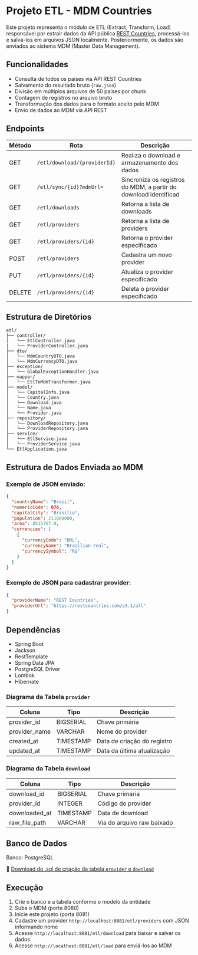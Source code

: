 # Projeto ETL - MDM Countries

Este projeto representa o módulo de ETL (Extract, Transform, Load) responsável por extrair dados da API pública [REST Countries](https://restcountries.com/v3.1/all), processá-los e salvá-los em arquivos JSON localmente. Posteriormente, os dados são enviados ao sistema MDM (Master Data Management).

## Funcionalidades

- Consulta de todos os países via API REST Countries
- Salvamento do resultado bruto (`raw.json`)
- Divisão em múltiplos arquivos de 50 países por chunk
- Contagem de registros no arquivo bruto
- Transformação dos dados para o formato aceito pelo MDM
- Envio de dados ao MDM via API REST

## Endpoints

| Método | Rota                         | Descrição                                                        |
|--------|------------------------------|------------------------------------------------------------------|
| GET    | `/etl/download/{providerId}` | Realiza o download e armazenamento dos dados                     |
| GET    | `/etl/sync/{id}?mdmUrl=`     | Sincroniza os registros do MDM, a partir do download identificad |
| GET    | `/etl/downloads`             | Retorna a lista de downloads                                     |
| GET    | `/etl/providers`             | Retorna a lista de providers                                     |
| GET    | `/etl/providers/{id}`        | Retorna o provider especificado                                  |
| POST   | `/etl/providers`             | Cadastra um novo provider                                        |
| PUT    | `/etl/providers/{id}`        | Atualiza o provider especificado                                 |
| DELETE | `/etl/providers/{id}`        | Deleta o provider especificado                                   |

## Estrutura de Diretórios

```
etl/
├── controller/
│   └── EtlController.java
|   └── ProviderController.java
├── dto/
│   └── MdmCountryDTO.java
│   └── MdmCurrencyDTO.java
├── exception/
│   └── GlobalExceptionHandler.java
├── mapper/
│   └── EtlToMdmTransformer.java
├── model/
│   └── CapitalInfo.java
│   └── Country.java
│   └── Download.java
│   └── Name.java
│   └── Provider.java
├── repository/
│   └── DownloadRepository.java
│   └── ProviderRepository.java
├── service/
│   └── EtlService.java
│   └── ProviderService.java
└── EtlApplication.java
```

## Estrutura de Dados Enviada ao MDM

### Exemplo de JSON enviado:
```json
{
  "countryName": "Brazil",
  "numericCode": 076,
  "capitalCity": "Brasília",
  "population": 211000000,
  "area": 8515767.0,
  "currencies": [
    {
      "currencyCode": "BRL",
      "currencyName": "Brazilian real",
      "currencySymbol": "R$"
    }
  ]
}
```

### Exemplo de JSON para cadastrar provider:
```json
{
  "providerName": "REST Countries",
  "providerUrl": "https://restcountries.com/v3.1/all"
}
```

## Dependências

- Spring Boot
- Jackson
- RestTemplate
- Spring Data JPA
- PostgreSQL Driver
- Lombok
- Hibernate

### Diagrama da Tabela `provider`

| Coluna        | Tipo             | Descrição                      |
| ------------- | ---------------- | ------------------------------ |
| provider\_id  | BIGSERIAL        | Chave primária                 |
| provider\_name| VARCHAR          | Nome do provider               |
| created\_at   | TIMESTAMP        | Data de criação do registro    |
| updated\_at   | TIMESTAMP        | Data da última atualização     |

### Diagrama da Tabela `download`

| Coluna           | Tipo        | Descrição                      |
| ---------------- | ----------- | ------------------------------ |
| download\_id     | BIGSERIAL   | Chave primária                 |
| provider\_id     | INTEGER     | Código do provider             |
| downloaded\_at   | TIMESTAMP   | Data de download               |
| raw\_file\_path  | VARCHAR     | Via do arquivo raw baixado     |

## Banco de Dados

Banco: PostgreSQL  

📄 [Download do .sql de criação da tabela `provider` e `download`](docs/db.sql)

## Execução

1. Crie o banco e a tabela conforme o modelo da entidade
2. Suba o MDM (porta 8080)
3. Inicie este projeto (porta 8081)
4. Cadastre um provider `http://localhost:8081/etl/providers` com JSON informando nome
5. Acesse `http://localhost:8081/etl/download` para baixar e salvar os dados
6. Acesse `http://localhost:8081/etl/load` para enviá-los ao MDM

